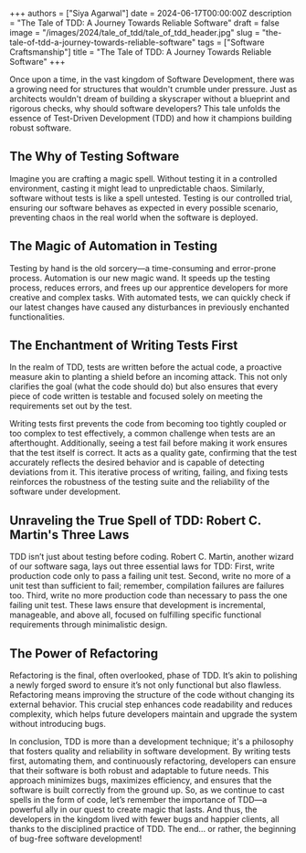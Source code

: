 
+++
authors = ["Siya Agarwal"]
date = 2024-06-17T00:00:00Z
description = "The Tale of TDD: A Journey Towards Reliable Software"
draft = false
image = "/images/2024/tale_of_tdd/tale_of_tdd_header.jpg"
slug = "the-tale-of-tdd-a-journey-towards-reliable-software"
tags = ["Software Craftsmanship"]
title = "The Tale of TDD: A Journey Towards Reliable Software"
+++

Once upon a time, in the vast kingdom of Software Development, there was a growing need for structures that wouldn't crumble under pressure. Just as architects wouldn't dream of building a skyscraper without a blueprint and rigorous checks, why should software developers? This tale unfolds the essence of Test-Driven Development (TDD) and how it champions building robust software.

## The Why of Testing Software

Imagine you are crafting a magic spell. Without testing it in a controlled environment, casting it might lead to unpredictable chaos. Similarly, software without tests is like a spell untested. Testing is our controlled trial, ensuring our software behaves as expected in every possible scenario, preventing chaos in the real world when the software is deployed.

## The Magic of Automation in Testing
Testing by hand is the old sorcery—a time-consuming and error-prone process. Automation is our new magic wand. It speeds up the testing process, reduces errors, and frees up our apprentice developers for more creative and complex tasks. With automated tests, we can quickly check if our latest changes have caused any disturbances in previously enchanted functionalities.

## The Enchantment of Writing Tests First
In the realm of TDD, tests are written before the actual code, a proactive measure akin to planting a shield before an incoming attack. This not only clarifies the goal (what the code should do) but also ensures that every piece of code written is testable and focused solely on meeting the requirements set out by the test. 

Writing tests first prevents the code from becoming too tightly coupled or too complex to test effectively, a common challenge when tests are an afterthought. Additionally, seeing a test fail before making it work ensures that the test itself is correct. It acts as a quality gate, confirming that the test accurately reflects the desired behavior and is capable of detecting deviations from it. This iterative process of writing, failing, and fixing tests reinforces the robustness of the testing suite and the reliability of the software under development.
 
 
## Unraveling the True Spell of TDD: Robert C. Martin's Three Laws
TDD isn’t just about testing before coding. Robert C. Martin, another wizard of our software saga, lays out three essential laws for TDD:
First, write production code only to pass a failing unit test.
Second, write no more of a unit test than sufficient to fail; remember, compilation failures are failures too.
Third, write no more production code than necessary to pass the one failing unit test.
These laws ensure that development is incremental, manageable, and above all, focused on fulfilling specific functional requirements through minimalistic design.

## The Power of Refactoring
Refactoring is the final, often overlooked, phase of TDD. It’s akin to polishing a newly forged sword to ensure it’s not only functional but also flawless. Refactoring means improving the structure of the code without changing its external behavior. This crucial step enhances code readability and reduces complexity, which helps future developers maintain and upgrade the system without introducing bugs.

 
In conclusion, TDD is more than a development technique; it's a philosophy that fosters quality and reliability in software development. By writing tests first, automating them, and continuously refactoring, developers can ensure that their software is both robust and adaptable to future needs. This approach minimizes bugs, maximizes efficiency, and ensures that the software is built correctly from the ground up. So, as we continue to cast spells in the form of code, let’s remember the importance of TDD—a powerful ally in our quest to create magic that lasts.
And thus, the developers in the kingdom lived with fewer bugs and happier clients, all thanks to the disciplined practice of TDD. The end... or rather, the beginning of bug-free software development!

